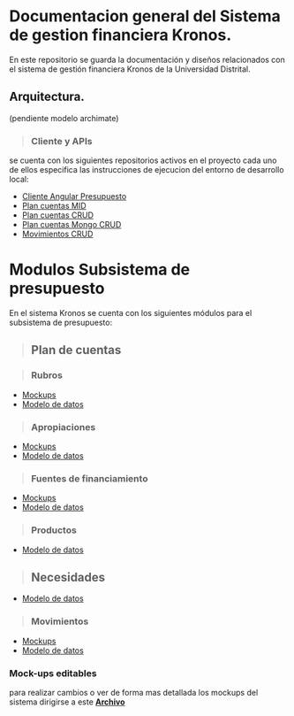 # Documentacion general del Sistema de gestion financiera Kronos.

En este repositorio se guarda la documentación y diseños relacionados con el sistema de gestión financiera Kronos de la Universidad Distrital.

## Arquitectura.

(pendiente modelo archimate)

>### Cliente y APIs

se cuenta con los siguientes repositorios activos en el proyecto cada uno de ellos especifica las instrucciones de ejecucion del entorno de desarrollo local:

- [Cliente Angular Presupuesto](https://github.com/udistrital/presupuesto_cliente/tree/dev)
- [Plan cuentas MID](https://github.com/udistrital/plan_cuentas_mid/tree/dev)
- [Plan cuentas CRUD](https://github.com/udistrital/plan_cuentas_crud/tree/dev)
- [Plan cuentas Mongo CRUD](https://github.com/udistrital/plan_cuentas_mongo_crud/tree/dev)
- [Movimientos CRUD](https://github.com/udistrital/movimientos_crud/tree/dev)

# Modulos Subsistema de presupuesto

En el sistema Kronos se cuenta con los siguientes módulos para el subsistema de presupuesto:

>## Plan de cuentas

>### Rubros
- [Mockups](plan_cuentas/rubros/mockups.md)
- [Modelo de datos](plan_cuentas/rubros/modelo_datos/mongo/Rubros.md)
>### Apropiaciones
- [Mockups](plan_cuentas/apropiaciones/mockups.md)
- [Modelo de datos](plan_cuentas/apropiaciones/modelo_datos/mongo/Apropiaciones.md)
>### Fuentes de financiamiento
- [Mockups](plan_cuentas/fuentes_financiamiento/mockups.md)
- [Modelo de datos](plan_cuentas/fuentes_financiamiento/modelo_datos/mongo/fuente_financiamiento.md)
>### Productos
- [Modelo de datos](plan_cuentas/productos/modelo_datos/mongo/productos.md)
>## Necesidades 
- [Modelo de datos](necesidades/modelo_datos/mongo/necesidades_model.md)
>### Movimientos 
- [Mockups](movimientos/movimientos/mockups.md)
- [Modelo de datos](movimientos/movimientos/modelo_datos.md)

### Mock-ups editables
para realizar cambios o ver de forma mas detallada los mockups del sistema dirigirse a este **[Archivo](https://drive.google.com/file/d/1nBwIdN-Iue5I164bOOjwuNPBYWJMcBPB/view?usp=sharing)**
